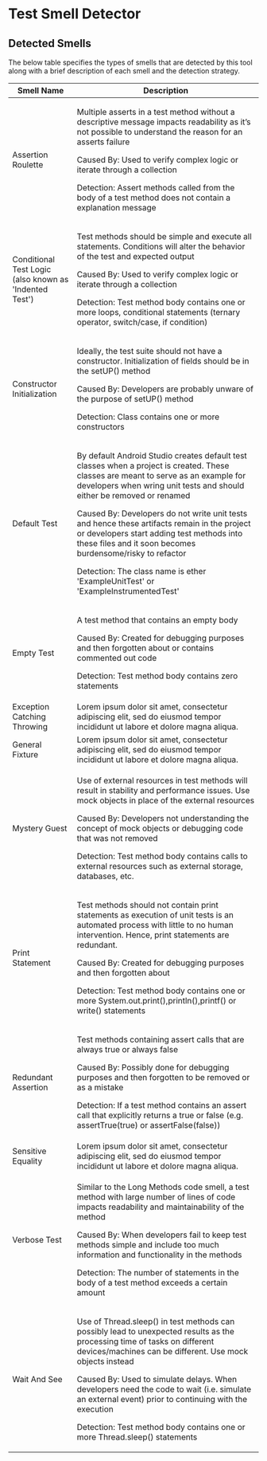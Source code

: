 # Test Smell Detector

## Detected Smells
The below table specifies the types of smells that are detected by this tool along with a brief description of each smell and the detection strategy. 
<table>
    <thead>
        <tr>
            <th>Smell Name</th>
            <th>Description</th>
        </tr>
    </thead>
    <tbody>
        <tr>
            <td>Assertion Roulette</td>
            <td>
                <p>Multiple asserts in a test method without a descriptive message impacts readability as it’s not possible to understand the reason for an asserts failure </p>
                <p>Caused By: Used to verify complex logic or iterate through a collection</p>
                <p>Detection: Assert methods called from the body of a test method does not contain a explanation message</p>          
            </td>
        </tr>
        <tr>
            <td>Conditional Test Logic (also known as 'Indented Test')</td>
            <td>
                <p>Test methods should be simple and execute all statements. Conditions will alter the behavior of the test and expected output</p>
                <p>Caused By: Used to verify complex logic or iterate through a collection</p>
                <p>Detection: Test method body contains one or more  loops, conditional statements (ternary operator, switch/case, if condition)</p>             
            </td>
        </tr>
        <tr>
            <td>Constructor Initialization</td>
            <td>
                <p>Ideally, the test suite should not have a constructor. Initialization of fields should be in the setUP() method</p>
                <p>Caused By: Developers are probably unware of the purpose of setUP() method</p>
                <p>Detection: Class contains one or more constructors</p>             
            </td>            
        </tr>
        <tr>
            <td>Default Test</td>
            <td>
                <p>By default Android Studio creates default test classes when a project is created. These classes are meant to serve as an example for developers when wring unit tests and should either be removed or renamed</p>
                <p>Caused By: Developers do not write unit tests and hence these artifacts remain in the project or developers start adding test methods into these files and it soon becomes burdensome/risky to refactor</p>
                <p>Detection: The class name is ether 'ExampleUnitTest' or 'ExampleInstrumentedTest'</p>             
            </td>
        </tr>
        <tr>
            <td>Empty Test</td>
            <td>
                <p>A test method that contains an empty body</p>
                <p>Caused By: Created for debugging purposes and then forgotten about or contains commented out code</p>
                <p>Detection: Test method body contains zero statements</p>             
            </td>
        </tr>
        <tr>
            <td>Exception Catching Throwing</td>
            <td>Lorem ipsum dolor sit amet, consectetur adipiscing elit, sed do eiusmod tempor incididunt ut labore et dolore magna aliqua.</td>
        </tr>
        <tr>
            <td>General Fixture</td>
            <td>Lorem ipsum dolor sit amet, consectetur adipiscing elit, sed do eiusmod tempor incididunt ut labore et dolore magna aliqua.</td>
        </tr>
        <tr>
            <td>Mystery Guest</td>
            <td>
                <p>Use of external resources in test methods will result in stability and performance issues. Use mock objects in place of the external resources</p>
                <p>Caused By: Developers not understanding the concept of mock objects or debugging code that was not removed</p>
                <p>Detection: Test method body contains calls to external resources such as external storage, databases, etc.</p>             
            </td>
        </tr>
        <tr>
            <td>Print Statement</td>
            <td>
                <p>Test methods should not contain print statements as execution of unit tests is an automated process with little to no human intervention. Hence, print statements are redundant.</p>
                <p>Caused By: Created for debugging purposes and then forgotten about</p>
                <p>Detection: Test method body contains one or more  System.out.print(),println(),printf() or write() statements</p>             
            </td>
        </tr>
        <tr>
            <td>Redundant Assertion</td>
            <td>
                <p>Test methods containing assert calls that are always true or always false</p>
                <p>Caused By: Possibly done for debugging purposes and then forgotten to be removed or as a mistake</p>
                <p>Detection: If a test method contains an assert call that explicitly returns a true or false (e.g. assertTrue(true) or assertFalse(false))</p>             
            </td>            
        </tr> 
        <tr>
            <td>Sensitive Equality</td>
            <td>Lorem ipsum dolor sit amet, consectetur adipiscing elit, sed do eiusmod tempor incididunt ut labore et dolore magna aliqua.</td>
        </tr> 
        <tr>
            <td>Verbose Test</td>
             <td>
                 <p>Similar to the Long Methods code smell, a test method with large number of lines of code impacts readability and maintainability of the method</p>
                 <p>Caused By: When developers fail to keep test methods simple and include too much information and functionality in the methods</p>
                 <p>Detection: The number of statements in the body of a test method exceeds a certain amount</p>
             </td> 
        </tr>                                                             
        <tr>
            <td>Wait And See</td>
            <td>
                <p>Use of Thread.sleep() in test methods can possibly lead to unexpected results as the processing time of tasks on different devices/machines can be different. Use mock objects instead</p>
                <p>Caused By: Used to simulate delays. When developers need the code to wait (i.e. simulate an external event) prior to continuing with the execution</p>
                <p>Detection: Test method body contains one or more Thread.sleep() statements</p>
            </td>             
        </tr> 
  </tbody>
</table>
